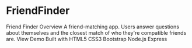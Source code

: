 # FriendFinder
Friend Finder Overview A friend-matching app.  Users answer questions about themselves and  the closest match of who they're compatible friends are.  View Demo Built with HTML5 CSS3 Bootstrap Node.js Express
